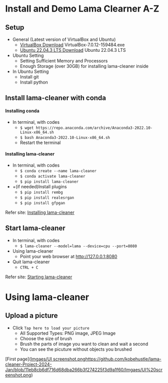 # Install and Demo Lama Clearner A-Z

## Setup
- General (Latest version of VirtualBox and Ubuntu)
  - [VirtualBox Download](https://www.virtualbox.org/wiki/Downloads) VirtualBox-7.0.12-159484.exe 
  - [Ubuntu 22.04.3 LTS Download](https://ubuntu.com/download/desktop) Ubuntu 22.04.3 LTS
- Ubuntu Setting
  - Setting Sufficient Memory and Processors
  - Enough Storage (over 30GB) for installing lama-cleaner inside
- In Ubuntu Setting
  - Install git
  - Install python
 
## Install lama-cleaner with conda
#### Installing conda
- In terminal, with codes
  - `$ wget https://repo.anaconda.com/archive/Anaconda3-2022.10-Linux-x86_64.sh`
  - `$ bash Anaconda3-2022.10-Linux-x86_64.sh`
  - Restart the terminal
#### Installing lama-cleaner
- In terminal, with codes
  - `$ conda create --name lama-cleaner`
  - `$ conda activate lama-cleaner`
  - `$ pip install lama-cleaner`
- +(if needed)Install plugins
  - `$ pip install rembg`
  - `$ pip install realesrgan`
  - `$ pip install gfpgan`


Refer site: [Installing lama-cleaner](https://www.linuxlinks.com/machine-learning-linux-lama-cleaner-self-hostable-inpainting-tool/) 


## Start lama-cleaner
- In terminal, with codes
  - `$ lama-cleaner --model=lama --device=cpu --port=8080`
- Using lama-cleaner
  - Point your web browser at http://127.0.0.1:8080
- Quit lama-cleaner
  - `CTRL + C`
 

Refer site: [Starting lama-cleaner](https://www.linuxlinks.com/machine-learning-linux-lama-cleaner-self-hostable-inpainting-tool/2/) 

# Using lama-cleaner

## Upload a picture
- Click `Tap here to load your picture`
  - All Supported Types: PNG image, JPEG Image
  - Choose the size of brush
  - Brush the parts of image you want to clean and wait a second
  - You can see the picuture without objects you brushed
 

[First page]([Imgaes/UI screenshot.png](https://github.com/kobehustle/lama-cleaner-Project-2024-Jan/blob/11eb8cb6df716d68dba266b3f274225f3d9a1f60/Imgaes/UI%20screenshot.png)https://github.com/kobehustle/lama-cleaner-Project-2024-Jan/blob/11eb8cb6df716d68dba266b3f274225f3d9a1f60/Imgaes/UI%20screenshot.png)
